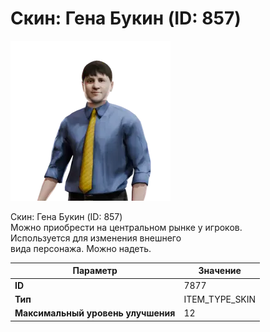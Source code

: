 # Скин: Гена Букин (ID: 857)

![Item Image](../img/7877.webp?raw=true)

Скин: Гена Букин (ID: 857)<br>Можно приобрести на центральном рынке у игроков.<br>Используется для изменения внешнего<br>вида персонажа. Можно надеть.


| Параметр | Значение |
|----------|----------|
| **ID** | 7877 |
| **Тип** | ITEM_TYPE_SKIN |
| **Максимальный уровень улучшения** | 12 |

